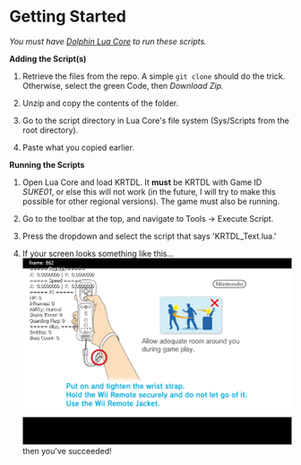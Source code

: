 # Getting Started

*You must have [Dolphin Lua Core](https://github.com/MikeXander/Dolphin-Lua-Core.git) to run these scripts.*

**Adding the Script(s)**
1. Retrieve the files from the repo. A simple ```git clone``` should do the trick. Otherwise, select the green Code, then *Download Zip.*

2. Unzip and copy the contents of the folder.

3. Go to the script directory in Lua Core's file system (Sys/Scripts from the root directory).

4. Paste what you copied earlier.

**Running the Scripts**

1. Open Lua Core and load KRTDL. It **must** be KRTDL with Game ID *SUKE01*, or else this will not work (in the future, I will try to make this possible for other regional versions). The game must also be running.

2. Go to the toolbar at the top, and navigate to Tools -> Execute Script.

3. Press the dropdown and select the script that says 'KRTDL_Text.lua.'

4. If your screen looks something like this... ![alt text](krtdl_text_example.PNG)
then you've succeeded!